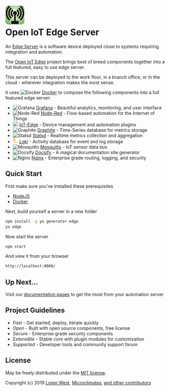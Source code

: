 # <img src="https://github.com/iot-edge/iot-edge-docs/raw/master/docs/_media/iot-edge-green-bg-100.png" width="60"/><br/>Open IoT Edge Server

An [Edge Server](https://en.wikipedia.org/wiki/Edge_computing) is a software device deployed close to systems requiring integration and automation.

The [Open IoT Edge](https://github.com/iot-edge) project brings best of breed components together into a full featured, easy to use edge server.

This server can be deployed to the work floor, in a branch office, or in the cloud - wherever integration makes the most sense.

It uses <img src="https://www.docker.com/sites/default/files/d8/Docker-R-Logo-08-2018-Monochomatic-RGB_Moby-x1.png" alt="Docker" width="16"/>
[Docker](https://www.docker.com) to compose the following components into a full featured edge server:

- <img src="https://grafana.com/img/fav32.png" alt="Grafana" width="16"/> [Grafana](https://grafana.com/) - Beautiful analytics, monitoring, and user interface
- <img src="https://nodered.org/favicon.ico" alt="Node-Red" width="16"/> [Node-Red](https://nodered.org) - Flow-based automation for the Internet of Things
- <img src="https://iot-edge.github.io/iot-edge-docs/_media/iot-edge-green-bg-16.png" width="16"/> [IoT-Edge](https://github.com/iot-edge/iot-edge) - Device management and automation plugins
- <img src="https://graphiteapp.org/img/favicon-32x32.png" alt="Graphite" width="16"/> [Graphite](https://graphiteapp.org/) - Time-Series database for metrics storage
- <img src="https://avatars0.githubusercontent.com/u/8270030?s=200&v=4" alt="Statsd" width="16"/> [Statsd](https://www.npmjs.com/package/statsd) - Realtime metrics collection and aggregation
- <img src="https://github.com/grafana/loki/raw/master/docs/logo.png" alt="Loki" width="16"/> [Loki](https://grafana.com/loki) - Activity database for event and log storage
- <img src="https://mosquitto.org/favicon-16x16.png" alt="Mosquitto" width="16"/> [Mosquitto](https://mosquitto.org) - IoT sensor data bus
- <img src="https://docsify.js.org/_media/favicon.ico" alt="Docsify" width="16"/> [Docsify](https://docsify.js.org) - A magical documentation site generator
- <img src="https://www.nginx.com/wp-content/uploads/2019/01/nginx-favicon.png" alt="Nginx" width="16"/> [Nginx](https://www.nginx.com) - Enterprise grade routing, logging, and security

## Quick Start

First make sure you've installed these prerequisites

  * [NodeJS](https://nodejs.org)
  * [Docker](https://www.docker.com/products)

Next, build yourself a server in a new folder

```bash
npm install -g yo generator-edge
yo edge
```

Now start the server

```bash
npm start
```

And view it from your browser

```bash
http://localhost:8000/
```

## Up Next...

Visit our [documentation pages](https://github.com/iot-edge/iot-edge-docs) to get the most from your automation server

## Project Guidelines

* *Fast* - Get started, deploy, iterate quickly
* *Open* - Built with open source components, free license
* *Secure* - Enterprise grade security components
* *Extensible* - Stable core with plugin modules for customization
* *Supported* - Developer tools and community support forum

## License

May be freely distributed under the [MIT license](https://raw.githubusercontent.com/iot-edge/iot-edge/master/LICENSE).

Copyright (c) 2019 [Loren West](https://github.com/lorenwest), [Microclimates](https://github.com/microclimates),
[and other contributors](https://github.com/iot-edge/iot-edge/graphs/contributors)
